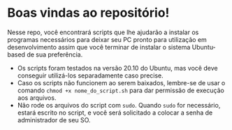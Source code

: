 # Boas vindas ao repositório!

Nesse repo, você encontrará scripts que lhe ajudarão a instalar os programas necessários para deixar seu PC pronto para utilização em desenvolvimento assim que você terminar de instalar o sistema Ubuntu-based de sua preferência.
- Os scripts foram testados na versão 20.10 do Ubuntu, mas você deve conseguir utilizá-los separadamente caso precise.
- Caso os scripts não funcionem ao serem baixados, lembre-se de usar o comando `chmod +x nome_do_script.sh` para dar permissão de execução aos arquivos.
- Não rode os arquivos do script com `sudo`. Quando `sudo` for necessário, estará escrito no script, e você será solicitado a colocar a senha de administrador de seu SO.
